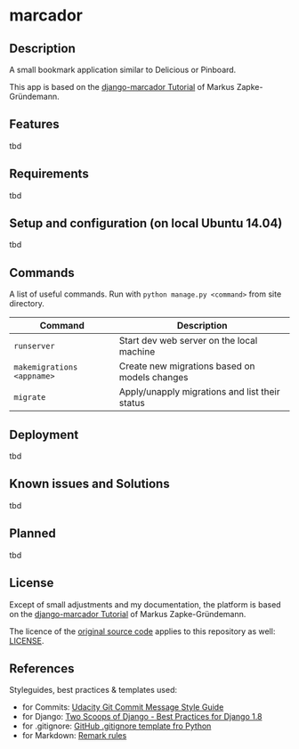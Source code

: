 # marcador

## Description

A small bookmark application similar to Delicious or Pinboard.

This app is based on the [django-marcador Tutorial](http://django-marcador.keimlink.de/)
of Markus Zapke-Gründemann.

## Features

tbd

## Requirements

tbd

## Setup and configuration (on local Ubuntu 14.04)

tbd

## Commands

A list of useful commands. Run with `python manage.py <command>` from site
directory.

|Command                   |Description                                   |
|--------------------------|----------------------------------------------|
|`runserver`               |Start dev web server on the local machine     |
|`makemigrations <appname>`|Create new migrations based on models changes |
|`migrate`                 |Apply/unapply migrations and list their status|             

## Deployment

tbd

## Known issues and Solutions

tbd

## Planned

tbd

## License

Except of small adjustments and my documentation, the platform is based on the
[django-marcador Tutorial](http://django-marcador.keimlink.de/)
of Markus Zapke-Gründemann.

The licence of the [original source code](https://bitbucket.org/keimlink/django-marcador)
applies to this repository as well: [LICENSE](LICENSE).

## References

Styleguides, best practices & templates used:

*   for Commits: [Udacity Git Commit Message Style Guide](https://udacity.github.io/git-styleguide/)
*   for Django: [Two Scoops of Django - Best Practices for Django 1.8](https://www.twoscoopspress.com/products/two-scoops-of-django-1-8)
*   for .gitignore: [GitHub .gitignore template fro Python](https://github.com/github/gitignore)
*   for Markdown: [Remark rules](https://github.com/wooorm/remark-lint/blob/master/doc/rules.md)
